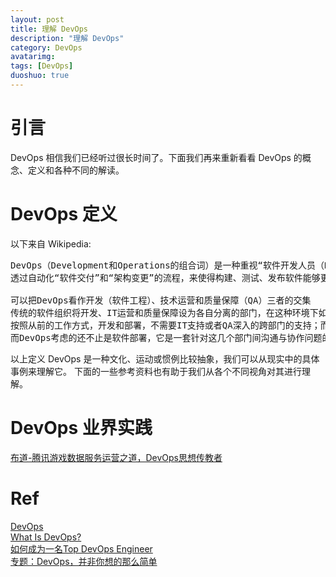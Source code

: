 ```yaml
---
layout: post
title: 理解 DevOps
description: "理解 DevOps"
category: DevOps
avatarimg:
tags: [DevOps]
duoshuo: true
---
```



# 引言

DevOps 相信我们已经听过很长时间了。下面我们再来重新看看 DevOps 的概念、定义和各种不同的解读。  

# DevOps 定义

以下来自 Wikipedia:
<pre>
DevOps（Development和Operations的组合词）是一种重视“软件开发人员（Dev）”和“IT运维技术人员（Ops）”之间沟通合作的文化、运动或惯例。
透过自动化“软件交付”和“架构变更”的流程，来使得构建、测试、发布软件能够更加地快捷、频繁和可靠。

可以把DevOps看作开发（软件工程）、技术运营和质量保障（QA）三者的交集
传统的软件组织将开发、IT运营和质量保障设为各自分离的部门，在这种环境下如何采用新的开发方法（例如敏捷软件开发），是一个重要的课题。
按照从前的工作方式，开发和部署，不需要IT支持或者QA深入的跨部门的支持；而现在却需要极其紧密的多部门协作。
而DevOps考虑的还不止是软件部署，它是一套针对这几个部门间沟通与协作问题的流程和方法。
</pre>

以上定义 DevOps 是一种文化、运动或惯例比较抽象，我们可以从现实中的具体事例来理解它。
下面的一些参考资料也有助于我们从各个不同视角对其进行理解。

# DevOps 业界实践
[布道-腾讯游戏数据服务运营之道，DevOps思想传教者](http://mp.weixin.qq.com/s?__biz=MzA3MzYwNjQ3NA==&mid=2651297238&idx=1&sn=2c56ad68a5e173cb24bbf0df7f37130d&chksm=84ff41f3b388c8e51f6a42f30bd8d74255c5671da24904ba72847cf38aaa1020fbac02055863&mpshare=1&scene=23&srcid=11069sAoFXMe4cAWlEkHD4G2#rd)

# Ref
[DevOps](https://zh.wikipedia.org/wiki/DevOps)  
[What Is DevOps?](https://theagileadmin.com/what-is-devops/)  
[如何成为一名Top DevOps Engineer](http://www.cnblogs.com/yuxc/p/3578926.html)  
[专题：DevOps，并非你想的那么简单](http://os.51cto.com/art/201404/436824.htm)  
  

